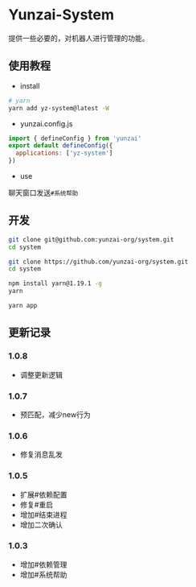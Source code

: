 # Yunzai-System

提供一些必要的，对机器人进行管理的功能。

## 使用教程

- install

```sh
# yarn
yarn add yz-system@latest -W
```

- yunzai.config.js

```js
import { defineConfig } from 'yunzai'
export default defineConfig({
  applications: ['yz-system']
})
```

- use

聊天窗口发送`#系统帮助`

## 开发

```sh
git clone git@github.com:yunzai-org/system.git
cd system
```

```sh
git clone https://github.com/yunzai-org/system.git
cd system
```

```sh
npm install yarn@1.19.1 -g
yarn
```

```sh
yarn app
```

## 更新记录

### 1.0.8

- 调整更新逻辑

### 1.0.7

- 预匹配，减少new行为

### 1.0.6

- 修复消息乱发

### 1.0.5

- 扩展#依赖配置
- 修复#重启
- 增加#结束进程
- 增加二次确认

### 1.0.3

- 增加#依赖管理
- 增加#系统帮助
